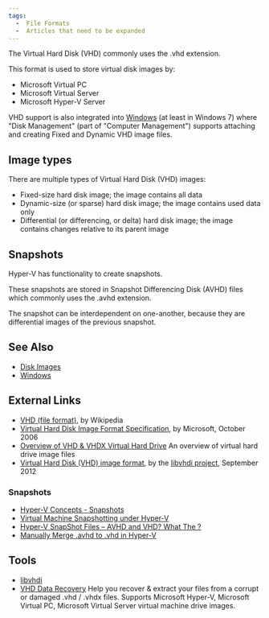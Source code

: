 ```yaml
---
tags:
  -  File Formats
  -  Articles that need to be expanded
---
```

The Virtual Hard Disk (VHD) commonly uses the .vhd extension.

This format is used to store virtual disk images by:

- Microsoft Virtual PC
- Microsoft Virtual Server
- Microsoft Hyper-V Server

VHD support is also integrated into [Windows](windows.md) (at
least in Windows 7) where "Disk Management" (part of "Computer
Management") supports attaching and creating Fixed and Dynamic VHD image
files.

## Image types

There are multiple types of Virtual Hard Disk (VHD) images:

- Fixed-size hard disk image; the image contains all data
- Dynamic-size (or sparse) hard disk image; the image contains used data
  only
- Differential (or differencing, or delta) hard disk image; the image
  contains changes relative to its parent image

## Snapshots

Hyper-V has functionality to create snapshots.

These snapshots are stored in Snapshot Differencing Disk (AVHD) files
which commonly uses the .avhd extension.

The snapshot can be interdependent on one-another, because they are
differential images of the previous snapshot.

## See Also

- [Disk Images](disk_images.md)
- [Windows](windows.md)

## External Links

- [VHD (file format)](http://en.wikipedia.org/wiki/VHD_(file_format)),
  by Wikipedia
- [Virtual Hard Disk Image Format
  Specification](http://technet.microsoft.com/en-us/library/bb676673.aspx),
  by Microsoft, October 2006
- [Overview of VHD & VHDX Virtual Hard
  Drive](http://www.bitrecover.com/blog/what-is-virtual-hard-disk/) An
  overview of virtual hard drive image files
- [Virtual Hard Disk (VHD) image
  format](https://googledrive.com/host/0B3fBvzttpiiSY250RjRzRXQ0bDg/Virtual%20Hard%20Disk%20(VHD)%20image%20format.pdf),
  by the [libvhdi project](libvhdi.md), September 2012

### Snapshots

- [Hyper-V Concepts -
  Snapshots](http://social.technet.microsoft.com/wiki/contents/articles/670.hyper-v-concepts-snapshots.aspx)
- [Virtual Machine Snapshotting under
  Hyper-V](http://blogs.msdn.com/b/virtual_pc_guy/archive/2008/03/11/virtual-machine-snapshotting-under-hyper-v.aspx)
- [Hyper-V SnapShot Files – AVHD and VHD? What The
  ?](http://www.msserveradmin.com/hyper-v-snapshot-files-avhd-and-vhd-what-the/)
- [Manually Merge .avhd to .vhd in
  Hyper-V](http://social.technet.microsoft.com/wiki/contents/articles/6257.manually-merge-avhd-to-vhd-in-hyper-v.aspx)

## Tools

- [libvhdi](libvhdi.md)
- [VHD Data Recovery](http://www.bitrecover.com/vhd-recovery-software/)
  Help you recover & extract your files from a corrupt or damaged .vhd /
  .vhdx files. Supports Microsoft Hyper-V, Microsoft Virtual PC,
  Microsoft Virtual Server virtual machine drive images.

